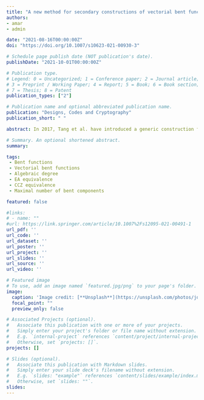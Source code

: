 ```yaml
---
title: "A new method for secondary constructions of vectorial bent functions"
authors:
- amar
- admin

date: "2021-08-16T00:00:00Z"
doi: "https://doi.org/10.1007/s10623-021-00930-3"

# Schedule page publish date (NOT publication's date).
publishDate: "2021-10-01T00:00:00Z"

# Publication type.
# Legend: 0 = Uncategorized; 1 = Conference paper; 2 = Journal article;
# 3 = Preprint / Working Paper; 4 = Report; 5 = Book; 6 = Book section;
# 7 = Thesis; 8 = Patent
publication_types: ["2"]

# Publication name and optional abbreviated publication name.
publication: "Designs, Codes and Cryptography"
publication_short: " "

abstract: In 2017, Tang et al. have introduced a generic construction for bent functions of the form $f(x)=g(x)+h(x)$, where $g$ is a bent function satisfying some conditions and $h$ is a Boolean function. Recently, Zheng et al. (Discret Math 344:112473, 2021) generalized this result to construct large classes of bent vectorial Boolean functions from known ones in the form $F(x)=G(x)+h(X)$, where $G$ is a vectorial bent and $h$  {is} a Boolean function. In this paper, we further generalize this construction to obtain vectorial bent functions of the form $F(x)=G(x)+\\mathbf{H}(X)$, where $\\mathbf{H}$ is also a vectorial Boolean function. This allows us to construct new infinite families of vectorial bent functions, EA-inequivalent to $G$, which was used in the construction. Most notably, specifying $\\mathbf{H} (x)=\\mathbf{h} (Tr_1^n(u_1x),\\ldots,Tr_1^n(u_tx))$, the function $\\mathbf{h}$ can be chosen arbitrarily, which gives a relatively large class of different functions for a fixed function $G$. We also propose a method of constructing vectorial $(n,n)$-functions having maximal number of bent components.

# Summary. An optional shortened abstract.
summary: 

tags:
 - Bent functions 
 - Vectorial bent functions 
 - Algebraic degree 
 - EA equivalence 
 - CCZ equivalence 
 - Maximal number of bent components

featured: false

#links:
# - name: ""
#url: https://link.springer.com/article/10.1007%2Fs12095-021-00491-1
url_pdf: '' 
url_code: ''
url_dataset: ''
url_poster: ''
url_project: ''
url_slides: ''
url_source: ''
url_video: ''

# Featured image
# To use, add an image named `featured.jpg/png` to your page's folder. 
image:
  caption: 'Image credit: [**Unsplash**](https://unsplash.com/photos/jdD8gXaTZsc)'
  focal_point: ""
  preview_only: false

# Associated Projects (optional).
#   Associate this publication with one or more of your projects.
#   Simply enter your project's folder or file name without extension.
#   E.g. `internal-project` references `content/project/internal-project/index.md`.
#   Otherwise, set `projects: []`.
projects: []

# Slides (optional).
#   Associate this publication with Markdown slides.
#   Simply enter your slide deck's filename without extension.
#   E.g. `slides: "example"` references `content/slides/example/index.md`.
#   Otherwise, set `slides: ""`.
slides:
---
```

